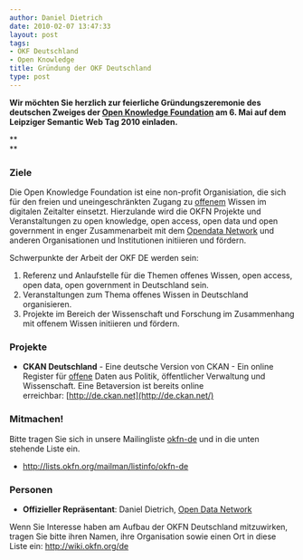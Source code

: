 ```yaml
---
author: Daniel Dietrich
date: 2010-02-07 13:47:33
layout: post
tags:
- OKF Deutschland
- Open Knowledge
title: Gründung der OKF Deutschland
type: post
---
```


**Wir möchten Sie herzlich zur feierliche Gründungszeremonie des deutschen Zweiges der [Open Knowledge Foundation](http://okfn.org/) am 6. Mai auf dem Leipziger Semantic Web Tag 2010 einladen.**

**  
**

### Ziele

Die Open Knowledge Foundation ist eine non-profit Organisiation, die sich für den freien und uneingeschränkten Zugang zu [offenem](http://opendefinition.org/1.0/Deutsch) Wissen im digitalen Zeitalter einsetzt. Hierzulande wird die OKFN Projekte und Veranstaltungen zu open knowledge, open access, open data und open government in enger Zusammenarbeit mit dem [Opendata Network](http://opendata-network.org/) und anderen Organisationen und Institutionen initiieren und fördern.

Schwerpunkte der Arbeit der OKF DE werden sein:

  1. Referenz und Anlaufstelle für die Themen offenes Wissen, open access, open data, open government in Deutschland sein.
  2. Veranstaltungen zum Thema offenes Wissen in Deutschland organisieren.
  3. Projekte im Bereich der Wissenschaft und Forschung im Zusammenhang mit offenem Wissen initiieren und fördern.

### Projekte

  * **CKAN Deutschland** - Eine deutsche Version von CKAN - Ein online Register für [offene](http://opendefinition.org/1.0/Deutsch) Daten aus Politik, öffentlicher Verwaltung und Wissenschaft. Eine Betaversion ist bereits online erreichbar: [http://de.ckan.net](http://de.ckan.net/)

### Mitmachen!

Bitte tragen Sie sich in unsere Mailingliste [okfn-de](http://lists.okfn.org/mailman/listinfo/okfn-de) und in die unten stehende Liste ein.

  * <http://lists.okfn.org/mailman/listinfo/okfn-de>

### Personen

  * **Offizieller Repräsentant**: Daniel Dietrich, [Open Data Network](http://opendata-network.org/)

Wenn Sie Interesse haben am Aufbau der OKFN Deutschland mitzuwirken, tragen Sie bitte ihren Namen, ihre Organisation sowie einen Ort in diese Liste ein: <http://wiki.okfn.org/de>